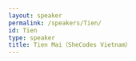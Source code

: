 ```yaml
---
layout: speaker
permalink: /speakers/Tien/
id: Tien
type: speaker
title: Tien Mai（SheCodes Vietnam）
---
```

